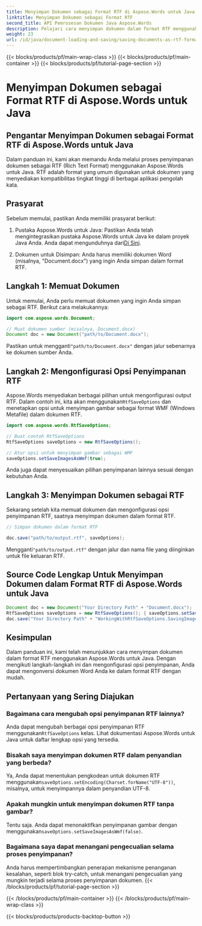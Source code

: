 ```yaml
---
title: Menyimpan Dokumen sebagai Format RTF di Aspose.Words untuk Java
linktitle: Menyimpan Dokumen sebagai Format RTF
second_title: API Pemrosesan Dokumen Java Aspose.Words
description: Pelajari cara menyimpan dokumen dalam format RTF menggunakan Aspose.Words untuk Java. Panduan langkah demi langkah dengan kode sumber untuk konversi dokumen yang efisien.
weight: 23
url: /id/java/document-loading-and-saving/saving-documents-as-rtf-format/
---
```


{{< blocks/products/pf/main-wrap-class >}}
{{< blocks/products/pf/main-container >}}
{{< blocks/products/pf/tutorial-page-section >}}

# Menyimpan Dokumen sebagai Format RTF di Aspose.Words untuk Java


## Pengantar Menyimpan Dokumen sebagai Format RTF di Aspose.Words untuk Java

Dalam panduan ini, kami akan memandu Anda melalui proses penyimpanan dokumen sebagai RTF (Rich Text Format) menggunakan Aspose.Words untuk Java. RTF adalah format yang umum digunakan untuk dokumen yang menyediakan kompatibilitas tingkat tinggi di berbagai aplikasi pengolah kata.

## Prasyarat

Sebelum memulai, pastikan Anda memiliki prasyarat berikut:

1.  Pustaka Aspose.Words untuk Java: Pastikan Anda telah mengintegrasikan pustaka Aspose.Words untuk Java ke dalam proyek Java Anda. Anda dapat mengunduhnya dari[Di Sini](https://releases.aspose.com/words/java/).

2. Dokumen untuk Disimpan: Anda harus memiliki dokumen Word (misalnya, "Document.docx") yang ingin Anda simpan dalam format RTF.

## Langkah 1: Memuat Dokumen

Untuk memulai, Anda perlu memuat dokumen yang ingin Anda simpan sebagai RTF. Berikut cara melakukannya:

```java
import com.aspose.words.Document;

// Muat dokumen sumber (misalnya, Document.docx)
Document doc = new Document("path/to/Document.docx");
```

 Pastikan untuk mengganti`"path/to/Document.docx"` dengan jalur sebenarnya ke dokumen sumber Anda.

## Langkah 2: Mengonfigurasi Opsi Penyimpanan RTF

 Aspose.Words menyediakan berbagai pilihan untuk mengonfigurasi output RTF. Dalam contoh ini, kita akan menggunakan`RtfSaveOptions` dan menetapkan opsi untuk menyimpan gambar sebagai format WMF (Windows Metafile) dalam dokumen RTF.

```java
import com.aspose.words.RtfSaveOptions;

// Buat contoh RtfSaveOptions
RtfSaveOptions saveOptions = new RtfSaveOptions();

// Atur opsi untuk menyimpan gambar sebagai WMF
saveOptions.setSaveImagesAsWmf(true);
```

Anda juga dapat menyesuaikan pilihan penyimpanan lainnya sesuai dengan kebutuhan Anda.

## Langkah 3: Menyimpan Dokumen sebagai RTF

Sekarang setelah kita memuat dokumen dan mengonfigurasi opsi penyimpanan RTF, saatnya menyimpan dokumen dalam format RTF.

```java
// Simpan dokumen dalam format RTF

doc.save("path/to/output.rtf", saveOptions);
```

 Mengganti`"path/to/output.rtf"` dengan jalur dan nama file yang diinginkan untuk file keluaran RTF.

## Source Code Lengkap Untuk Menyimpan Dokumen dalam Format RTF di Aspose.Words untuk Java

```java
Document doc = new Document("Your Directory Path" + "Document.docx");
RtfSaveOptions saveOptions = new RtfSaveOptions(); { saveOptions.setSaveImagesAsWmf(true); }
doc.save("Your Directory Path" + "WorkingWithRtfSaveOptions.SavingImagesAsWmf.rtf", saveOptions);
```

## Kesimpulan

Dalam panduan ini, kami telah menunjukkan cara menyimpan dokumen dalam format RTF menggunakan Aspose.Words untuk Java. Dengan mengikuti langkah-langkah ini dan mengonfigurasi opsi penyimpanan, Anda dapat mengonversi dokumen Word Anda ke dalam format RTF dengan mudah.

## Pertanyaan yang Sering Diajukan

### Bagaimana cara mengubah opsi penyimpanan RTF lainnya?

 Anda dapat mengubah berbagai opsi penyimpanan RTF menggunakan`RtfSaveOptions` kelas. Lihat dokumentasi Aspose.Words untuk Java untuk daftar lengkap opsi yang tersedia.

### Bisakah saya menyimpan dokumen RTF dalam penyandian yang berbeda?

 Ya, Anda dapat menentukan pengkodean untuk dokumen RTF menggunakan`saveOptions.setEncoding(Charset.forName("UTF-8"))`, misalnya, untuk menyimpannya dalam penyandian UTF-8.

### Apakah mungkin untuk menyimpan dokumen RTF tanpa gambar?

 Tentu saja. Anda dapat menonaktifkan penyimpanan gambar dengan menggunakan`saveOptions.setSaveImagesAsWmf(false)`.

### Bagaimana saya dapat menangani pengecualian selama proses penyimpanan?

Anda harus mempertimbangkan penerapan mekanisme penanganan kesalahan, seperti blok try-catch, untuk menangani pengecualian yang mungkin terjadi selama proses penyimpanan dokumen.
{{< /blocks/products/pf/tutorial-page-section >}}

{{< /blocks/products/pf/main-container >}}
{{< /blocks/products/pf/main-wrap-class >}}

{{< blocks/products/products-backtop-button >}}
